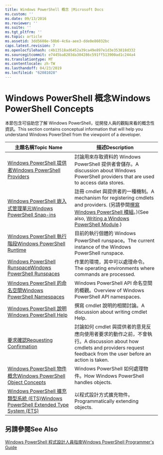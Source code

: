 ```yaml
---
title: Windows PowerShell 概念 |Microsoft Docs
ms.custom: ''
ms.date: 09/13/2016
ms.reviewer: ''
ms.suite: ''
ms.tgt_pltfrm: ''
ms.topic: article
ms.assetid: 3dd5608e-50b6-4c6a-aee3-dde0e86032bc
caps.latest.revision: 7
ms.openlocfilehash: c4b13518ad6452a39ca49e897e1d3e353818d332
ms.sourcegitcommit: e7445ba8203da304286c591ff513900ad1c244a4
ms.translationtype: MT
ms.contentlocale: zh-TW
ms.lasthandoff: 04/23/2019
ms.locfileid: "62081028"
---
```

# <a name="windows-powershell-concepts"></a><span data-ttu-id="26f7e-102">Windows PowerShell 概念</span><span class="sxs-lookup"><span data-stu-id="26f7e-102">Windows PowerShell Concepts</span></span>

<span data-ttu-id="26f7e-103">本節包含可協助您了解 Windows PowerShell，從開發人員的觀點來看的概念性資訊。</span><span class="sxs-lookup"><span data-stu-id="26f7e-103">This section contains conceptual information that will help you understand Windows PowerShell from the viewpoint of a developer.</span></span>

|<span data-ttu-id="26f7e-104">主題名稱</span><span class="sxs-lookup"><span data-stu-id="26f7e-104">Topic Name</span></span>|<span data-ttu-id="26f7e-105">描述</span><span class="sxs-lookup"><span data-stu-id="26f7e-105">Description</span></span>|
|----------------|-----------------|
|[<span data-ttu-id="26f7e-106">Windows PowerShell 提供者</span><span class="sxs-lookup"><span data-stu-id="26f7e-106">Windows PowerShell Providers</span></span>](http://msdn.microsoft.com/en-us/a65c5c75-1131-4ade-90d3-a613dbe620e9)|<span data-ttu-id="26f7e-107">討論用來存取資料的 Windows PowerShell 提供者會儲存。</span><span class="sxs-lookup"><span data-stu-id="26f7e-107">A discussion about Windows PowerShell providers that are used to access data stores.</span></span>|
|[<span data-ttu-id="26f7e-108">Windows PowerShell 嵌入式管理單元</span><span class="sxs-lookup"><span data-stu-id="26f7e-108">Windows PowerShell Snap-ins</span></span>](http://msdn.microsoft.com/en-us/20e081a9-522c-48bf-9f21-faaf8cca2e82)|<span data-ttu-id="26f7e-109">註冊 cmdlet 與提供者的一種機制。</span><span class="sxs-lookup"><span data-stu-id="26f7e-109">A mechanism for registering cmdlets and providers.</span></span> <span data-ttu-id="26f7e-110">(另請參閱[撰寫 Windows PowerShell 模組](../module/writing-a-windows-powershell-module.md)。)</span><span class="sxs-lookup"><span data-stu-id="26f7e-110">(See also, [Writing a Windows PowerShell Module](../module/writing-a-windows-powershell-module.md).)</span></span>|
|[<span data-ttu-id="26f7e-111">Windows PowerShell 執行階段</span><span class="sxs-lookup"><span data-stu-id="26f7e-111">Windows PowerShell Runtime</span></span>](http://msdn.microsoft.com/en-us/949f06e8-0224-4cd3-bbad-a0cebbb5dec8)|<span data-ttu-id="26f7e-112">目前的執行個體的 Windows PowerShell runspace。</span><span class="sxs-lookup"><span data-stu-id="26f7e-112">The current instance of the Windows PowerShell runspace.</span></span>|
|[<span data-ttu-id="26f7e-113">Windows PowerShell Runspace</span><span class="sxs-lookup"><span data-stu-id="26f7e-113">Windows PowerShell Runspaces</span></span>](http://msdn.microsoft.com/en-us/a1582cfe-f06d-4aff-adc6-71f49a860ce9)|<span data-ttu-id="26f7e-114">作業的環境，其中可以處理命令。</span><span class="sxs-lookup"><span data-stu-id="26f7e-114">The operating environments where commands are processed.</span></span>|
|[<span data-ttu-id="26f7e-115">Windows PowerShell 的命名空間</span><span class="sxs-lookup"><span data-stu-id="26f7e-115">Windows PowerShell Namespaces</span></span>](http://msdn.microsoft.com/en-us/04bd2841-e90c-47d2-8a1f-3aeb3df35176)|<span data-ttu-id="26f7e-116">Windows PowerShell API 命名空間的概觀。</span><span class="sxs-lookup"><span data-stu-id="26f7e-116">Overview of Windows PowerShell API namespaces.</span></span>|
|[<span data-ttu-id="26f7e-117">Windows PowerShell 說明</span><span class="sxs-lookup"><span data-stu-id="26f7e-117">Windows PowerShell Help</span></span>](http://msdn.microsoft.com/en-us/097b7c1c-a056-4b36-9c86-65b2ee702fc7)|<span data-ttu-id="26f7e-118">撰寫 cmdlet 說明的相關討論。</span><span class="sxs-lookup"><span data-stu-id="26f7e-118">A discussion about writing cmdlet Help.</span></span>|
|[<span data-ttu-id="26f7e-119">要求確認</span><span class="sxs-lookup"><span data-stu-id="26f7e-119">Requesting Confirmation</span></span>](../cmdlet/requesting-confirmation-from-cmdlets.md)|<span data-ttu-id="26f7e-120">討論如何 cmdlet 與提供者的意見反應向使用者要求的動作之前，不會執行。</span><span class="sxs-lookup"><span data-stu-id="26f7e-120">A discussion about how cmdlets and providers request feedback from the user before an action is taken.</span></span>|
|[<span data-ttu-id="26f7e-121">Windows PowerShell 物件概念</span><span class="sxs-lookup"><span data-stu-id="26f7e-121">Windows PowerShell Object Concepts</span></span>](http://msdn.microsoft.com/en-us/a1449178-b6fd-4ca8-a5e1-d747c2c54181)|<span data-ttu-id="26f7e-122">Windows PowerShell 如何處理物件。</span><span class="sxs-lookup"><span data-stu-id="26f7e-122">How Windows PowerShell handles objects.</span></span>|
|[<span data-ttu-id="26f7e-123">Windows PowerShell 擴充類型系統 (ETS)</span><span class="sxs-lookup"><span data-stu-id="26f7e-123">Windows PowerShell Extended Type System (ETS)</span></span>](http://msdn.microsoft.com/en-us/12700631-be23-4e6b-9bf0-81ea0d166353)|<span data-ttu-id="26f7e-124">以程式設計方式擴充物件。</span><span class="sxs-lookup"><span data-stu-id="26f7e-124">Programmatically extending objects.</span></span>|

## <a name="see-also"></a><span data-ttu-id="26f7e-125">另請參閱</span><span class="sxs-lookup"><span data-stu-id="26f7e-125">See Also</span></span>

[<span data-ttu-id="26f7e-126">Windows PowerShell 程式設計人員指南</span><span class="sxs-lookup"><span data-stu-id="26f7e-126">Windows PowerShell Programmer's Guide</span></span>](./windows-powershell-programmer-s-guide.md)